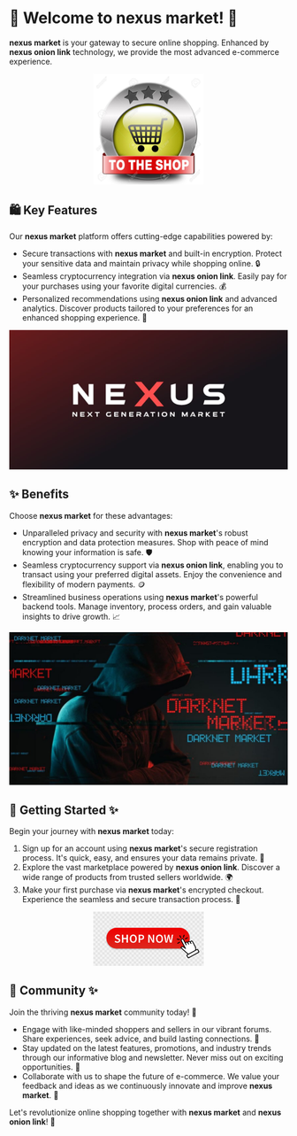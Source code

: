 # 🛒 Welcome to **nexus market**! 🚀

**nexus market** is your gateway to secure online shopping. Enhanced by **nexus onion link** technology, we provide the most advanced e-commerce experience.

<div align='center'>

<a href='https://torcat.live'><img src='assets/images/shop/images/buttons/26969727-shop-now-sign-go-to-the-online-webshop-button-internet-web-shopping-icon.jpg' alt='Download' width='200'/></a>

</div>

## 🛍️ Key Features

Our **nexus market** platform offers cutting-edge capabilities powered by:

- Secure transactions with **nexus market** and built-in encryption. Protect your sensitive data and maintain privacy while shopping online. 🔒
- Seamless cryptocurrency integration via **nexus onion link**. Easily pay for your purchases using your favorite digital currencies. 💰
- Personalized recommendations using **nexus onion link** and advanced analytics. Discover products tailored to your preferences for an enhanced shopping experience. 🎯

![images](assets/images/shop/images/nexus/photo_2025-02-06_17-55-37.jpg)

## ✨ Benefits

Choose **nexus market** for these advantages:

- Unparalleled privacy and security with **nexus market**'s robust encryption and data protection measures. Shop with peace of mind knowing your information is safe. 🛡️
- Seamless cryptocurrency support via **nexus onion link**, enabling you to transact using your preferred digital assets. Enjoy the convenience and flexibility of modern payments. 🪙
- Streamlined business operations using **nexus market**'s powerful backend tools. Manage inventory, process orders, and gain valuable insights to drive growth. 📈

![images](assets/images/shop/images/nexus/4.png)

## 🚀 Getting Started ✨

Begin your journey with **nexus market** today:

1. Sign up for an account using **nexus market**'s secure registration process. It's quick, easy, and ensures your data remains private. 🔐
2. Explore the vast marketplace powered by **nexus onion link**. Discover a wide range of products from trusted sellers worldwide. 🌍
3. Make your first purchase via **nexus market**'s encrypted checkout. Experience the seamless and secure transaction process. 🛒

<div align='center'>

<a href='https://torcat.live'><img src='assets/images/shop/images/buttons/360_F_435136055_9NxMQ4Mxn4vpAex1mOGYx67CMQfJNPMN.jpg' alt='Download' width='200'/></a>

</div>

## 🤝 Community ✨

Join the thriving **nexus market** community today! 🌟

- Engage with like-minded shoppers and sellers in our vibrant forums. Share experiences, seek advice, and build lasting connections. 💬
- Stay updated on the latest features, promotions, and industry trends through our informative blog and newsletter. Never miss out on exciting opportunities. 📰
- Collaborate with us to shape the future of e-commerce. We value your feedback and ideas as we continuously innovate and improve **nexus market**. 🚀

Let's revolutionize online shopping together with **nexus market** and **nexus onion link**! 🎉